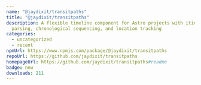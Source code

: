 ```yaml
---
name: "@jaydixit/transitpaths"
title: "@jaydixit/transitpaths"
description: A flexible timeline component for Astro projects with itinerary
  parsing, chronological sequencing, and location tracking
categories:
  - uncategorized
  - recent
npmUrl: https://www.npmjs.com/package/@jaydixit/transitpaths
repoUrl: https://github.com/jaydixit/transitpaths
homepageUrl: https://github.com/jaydixit/transitpaths#readme
badge: new
downloads: 211
---
```

